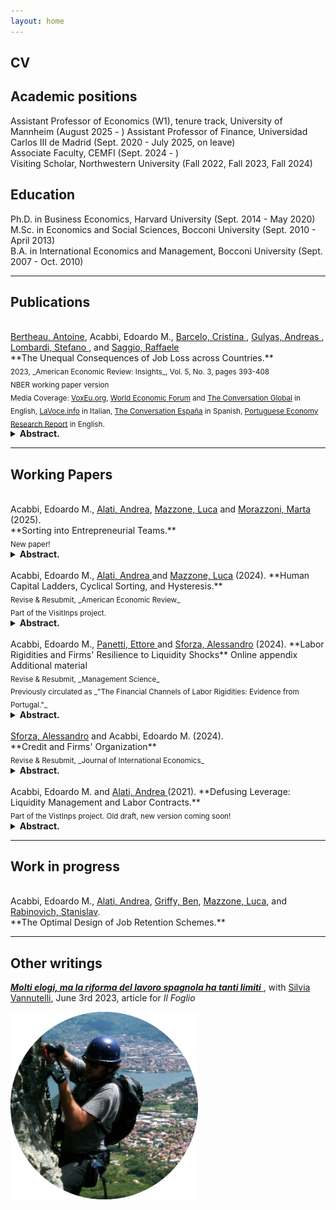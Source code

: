 ```yaml
---
layout: home
---
```


## CV <a href="{{ site.url }}/docs/EMA_cv.pdf" class="{{ site.link_icon }}" title="{{ site.link_title }}" id="icon"></a>

## Academic positions

Assistant Professor of Economics (W1), tenure track, University of Mannheim (August 2025 - ) 
Assistant Professor of Finance, Universidad Carlos III de Madrid (Sept. 2020 - July 2025, on leave) <br>
Associate Faculty, CEMFI (Sept. 2024 - ) <br>
Visiting Scholar, Northwestern University (Fall 2022, Fall 2023, Fall 2024)

## Education

Ph.D. in Business Economics, Harvard University (Sept. 2014 - May 2020)  
M.Sc. in Economics and Social Sciences, Bocconi University (Sept. 2010 - April 2013)  
B.A. in International Economics and Management, Bocconi University (Sept. 2007 - Oct. 2010)  

---

## Publications

<br>
<a href="https://www.antoinebertheau.com/"> Bertheau, Antoine</a>, Acabbi, Edoardo M., <a href="https://www.bde.es/investigador/en/menu/people/research_staff_a/Barcelo__Cristina.html"> Barcelo, Cristina </a>, <a href="https://sites.google.com/site/andreasgulyas/home"> Gulyas, Andreas </a>, <a href="https://stefano-lombardi.github.io/"> Lombardi, Stefano </a>,  and <a href="https://sites.google.com/site/raffaelesaggio/"> Saggio, Raffaele </a>
<br>**The Unequal Consequences of Job Loss across Countries.** <a href="https://www.aeaweb.org/articles?id=10.1257/aeri.20220006" class="{{ site.pdf_icon }}" title="{{ site.pdf_title }}" id="icon"></a><br> 
<sub> 2023, _American Economic Review: Insights_, Vol. 5, No. 3, pages 393-408 </sub> <br>
<sub> NBER working paper version <a href="https://www.nber.org/papers/w29727" class="{{ site.pdf_icon }}" title="{{ site.pdf_title }}"  id="icon"></a> </sub><br>
<sub> Media Coverage: <a href="https://voxeu.org/article/unequal-cost-job-loss-across-countries">VoxEu.org</a>, <a href="https://www.weforum.org/agenda/2022/03/the-unequal-cost-of-job-loss-across-countries/">World Economic Forum</a> and  <a href="https://theconversation.com/southern-european-workers-lose-more-than-their-jobs-when-they-are-laid-off-191002">The Conversation Global</a> in English, <a href="https://www.lavoce.info/archives/93689/limpatto-del-licenziamento-non-e-uguale-per-tutti/">LaVoce.info</a> in Italian, <a href="https://theconversation.com/los-trabajadores-del-sur-de-europa-pierden-mas-que-el-empleo-cuando-son-despedidos-175880">The Conversation España</a> in Spanish, <a href="https://research.pej.pt/2022/03/the-experience-of-losing-a-job-in-different-countries-in-europe/">Portuguese Economy Research Report</a> in English.</sub>

<details>
<summary><b> Abstract. </b></summary>

We document the consequences of losing a job across countries using a harmonized research design applied to seven matched employer-employee datasets. Workers in Denmark and Sweden experience the lowest earnings declines following job displacement, while workers in Italy, Spain, and Portugal experience losses three times as high. French and Austrian workers face earnings losses somewhere in between. Key to these differences is that southern European workers are less likely to find employment following displacement. Loss of employer-specific wage premiums explains a substantial portion of wage losses in all countries.

</details>

---

## Working Papers

<br>
Acabbi, Edoardo M., <a href="https://andrealati.github.io"> Alati, Andrea</a>, <a href="https://lucamazzone.github.io/"> Mazzone, Luca</a> and <a href="https://martamorazzoni.weebly.com/"> Morazzoni, Marta</a> (2025).
<br>**Sorting into Entrepreneurial Teams.** <a href="{{ site.url }}/docs/AAMM_team.pdf" class="{{ site.pdf_icon }}" title="{{ site.pdf_title }}" id="icon"></a>
<br> <sub> New paper! </sub>

<details>
<summary><b> Abstract. </b></summary>

This paper studies how entrepreneurs sort into teams and how team entrepreneurship affects the equilibrium distribution of firms. Leveraging employer-employee administrative records matched with privately-held firms’ balance sheet data for Portugal, we show that firms of entrepreneurial teams have higher sales, productivity and survival rates than those owned by single entrepreneurs. We then exploit information on individuals’ careers before opening a firm to establish that there is a strong degree of sorting in entrepreneurial teams along observed and unobserved heterogeneity. A novel theory of career choices and team formation rationalizes why similarity in entrepreneurs’ overall talent and dissimilarity in their specialization lead to better firm outcomes, providing insights into the micro-foundations of firm growth.

</details>

<br>
Acabbi, Edoardo M., <a href="https://andrealati.github.io"> Alati, Andrea </a> and <a href="https://lucamazzone.github.io/"> Mazzone, Luca</a> (2024).  
**Human Capital Ladders, Cyclical Sorting, and Hysteresis.** <a href="https://papers.ssrn.com/sol3/papers.cfm?abstract_id=4068858" class="{{ site.pdf_icon }}" title="{{ site.pdf_title }}" id="icon"></a>
<br> <sub> Revise & Resubmit, _American Economic Review_ </sub>
<br> <sub> Part of the VisitInps project. </sub> 

<details>
<summary><b> Abstract. </b></summary>

Using administrative data, we document that workers acquire more human capital at more productive firms. Recessions distort workers-firm sorting, flatten the job ladder and impact human capital accumulation, as workers match on average to worse firms. To quantify the aggregate relevance of these effects, we build a directed search model with aggregate risk and worker-firm heterogeneity, in which human capital accumulation depends on firm quality. We estimate the model and show that recessions have persistent negative effects on the productivity of worker-firm matches, with distortions in sorting and human capital accumulation accounting for approximately 30% of cumulative output losses.

</details>

<br>
Acabbi, Edoardo M., <a href="https://sites.google.com/view/ettorepanetti"> Panetti, Ettore </a> and <a href="https://sites.google.com/site/alessandrosforza87/home"> Sforza, Alessandro</a> (2024).  
**Labor Rigidities and Firms' Resilience to Liquidity Shocks** <a href="{{ site.url }}/docs/APS.pdf" class="{{ site.pdf_icon }}" title="{{ site.pdf_title }}" id="icon"></a> Online appendix <a href="{{ site.url }}/docs/APS_OA.pdf" class="{{ site.pdf_icon }}" title="{{ site.pdf_title }}" id="icon"></a> Additional material <a href="{{ site.url }}/docs/APS_addendum.pdf" class="{{ site.pdf_icon }}" title="{{ site.pdf_title }}" id="icon"></a>
<br> <sub> Revise & Resubmit, _Management Science_ </sub>
<br> <sub>Previously circulated as _"The Financial Channels of Labor Rigidities: Evidence from Portugal."_</sub> 

<details>
<summary><b> Abstract. </b></summary>

We study how labor rigidities affect firms' responses to liquidity shocks. Using administrative data on workers, firms and banks in Portugal, we establish two key results. First, we show that the negative effects on employment and firm survival of an unexpected liquidity shock through a contraction in short-term credit are concentrated in firms deriving greater value added from labor. These firms tend to feature a higher-skill, less replaceable workforce, requiring greater investment in on-the-job training. Second, firm productivity does not mitigate the impact of liquidity shocks. Our findings suggest that labor rigidity impedes productivity-enhancing reallocation during financial crises.

</details>

<br>
<a href="https://sites.google.com/site/alessandrosforza87/home"> Sforza, Alessandro</a> and Acabbi, Edoardo M. (2024).
<br>**Credit and Firms' Organization**  <a href="{{ site.url }}/docs/SA.pdf" class="{{ site.pdf_icon }}" title="{{ site.pdf_title }}" id="icon"></a>
<br> <sub> Revise & Resubmit, _Journal of International Economics_ </sub>

<details>
<summary><b> Abstract. </b></summary>

We investigate how credit availability affects the organization of firms’ labor. We construct an instrument for firm’s credit supply based on firm-bank credit linkages and conduct an event study on the decision to reorganize the labor force using data on Portuguese firms, workers and banks. We show that the reorganization of the firms’ labor structure is connected to the financing of machines and equipment: firms that invested in machines and equipment are more exposed to credit shortages and reorganize by reducing employment of production workers and specialized workers that are complementary with machines. These findings shed light on how credit dynamics shape labor decisions within firms, providing valuable insights into their behavior in response to financial limitations.

</details>

<br>
Acabbi, Edoardo M. and <a href="https://andrealati.github.io"> Alati, Andrea </a> (2021).  
**Defusing Leverage: Liquidity Management and Labor Contracts.** <a href="https://papers.ssrn.com/sol3/papers.cfm?abstract_id=3768825" class="{{ site.pdf_icon }}" title="{{ site.pdf_title }}" id="icon"></a>
<br><sub>Part of the VistInps project. Old draft, new version coming soon! </sub>

<details>
<summary><b> Abstract. </b></summary>

Rigidities in firms' payroll adjustment amplify the impact of aggregate fluctuations on fundamentals. We analyze how firms use flexible contracts to decrease this pass-through. Leveraging unique Italian administrative data, we show that firms’ adoption of temporary contracts contributes to a reduction in their variability of cash flows and profits, particularly when their initial labor share is high. We then provide a causal identification of the effect for firms fundamental of a reform liberalizing the use of temporary contracts in 2001. We find that the liberalization of temporary contracts increased their adoption and led to a decline in average labor compensation. The reform translates into a substantial rise in profit margins and a reduction in the cross-sectional standard deviation of profits, but only among firms characterized by initially more rigid labor costs.

</details>

---

## Work in progress

<br>
Acabbi, Edoardo M., <a href="https://andrealati.github.io"> Alati, Andrea</a>, <a href="https://www.bengriffy.com/"> Griffy, Ben</a>, <a href="https://lucamazzone.github.io/"> Mazzone, Luca</a>, and <a href="https://sites.google.com/site/stanrabinovicheconomics/">Rabinovich, Stanislav</a>.
<br>**The Optimal Design of Job Retention Schemes.**

---

## Other writings

<a href="https://www.ilfoglio.it/economia/2023/06/03/news/molti-elogi-ma-la-riforma-del-lavoro-spagnola-ha-tanti-limiti-5342083/"> <b><i>Molti elogi, ma la riforma del lavoro spagnola ha tanti limiti</i></b> </a>, with <a href = "https://sites.google.com/view/silviavannutelli/home"> Silvia Vannutelli</a>, June 3rd 2023, article for *Il Foglio*

<div class="centered-image">
  <img src="assets/ema.png" alt="Centered Image" width="300" height="300">
</div>